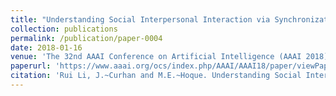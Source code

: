 ```yaml
---
title: "Understanding Social Interpersonal Interaction via Synchronization Templates of Facial Events"
collection: publications
permalink: /publication/paper-0004
date: 2018-01-16
venue: 'The 32nd AAAI Conference on Artificial Intelligence (AAAI 2018)'
paperurl: 'https://www.aaai.org/ocs/index.php/AAAI/AAAI18/paper/viewPaper/17060'
citation: 'Rui Li, J.~Curhan and M.E.~Hoque. Understanding Social Interpersonal Interaction via Synchronization Templates of Facial Events. In: Proceedings of The 32nd AAAI Conference on Artificial Intelligence (AAAI 2018), 1579-1586, April 2018.'
---
```


